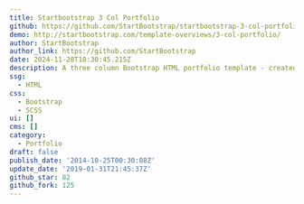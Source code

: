 ```yaml
---
title: Startbootstrap 3 Col Portfolio
github: https://github.com/StartBootstrap/startbootstrap-3-col-portfolio
demo: http://startbootstrap.com/template-overviews/3-col-portfolio/
author: StartBootstrap
author_link: https://github.com/StartBootstrap
date: 2024-11-28T18:30:45.215Z
description: A three column Bootstrap HTML portfolio template - created by Start Bootstrap
ssg:
  - HTML
css:
  - Bootstrap
  - SCSS
ui: []
cms: []
category:
  - Portfolio
draft: false
publish_date: '2014-10-25T00:30:08Z'
update_date: '2019-01-31T21:45:37Z'
github_star: 82
github_fork: 125
---
```

